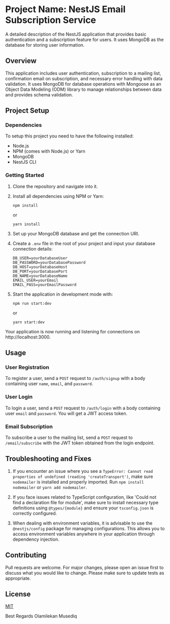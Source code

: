 # Project Name: NestJS Email Subscription Service

A detailed description of the NestJS application that provides basic authentication and a subscription feature for users. It uses MongoDB as the database for storing user information.

## Overview
This application includes user authentication, subscription to a mailing list, confirmation email on subscription, and necessary error handling with data validation. It uses MongoDB for database operations with Mongoose as an Object Data Modeling (ODM) library to manage relationships between data and provides schema validation. 

## Project Setup

### Dependencies
To setup this project you need to have the following installed:

- Node.js
- NPM (comes with Node.js) or Yarn
- MongoDB
- NestJS CLI

### Getting Started
1. Clone the repository and navigate into it.

2. Install all dependencies using NPM or Yarn:

    ```
    npm install
    ```

    or

    ```
    yarn install
    ```

3. Set up your MongoDB database and get the connection URI.

4. Create a `.env` file in the root of your project and input your database connection details:

    ```
    DB_USER=yourDatabaseUser
    DB_PASSWORD=yourDatabasePassword
    DB_HOST=yourDatabaseHost
    DB_PORT=yourDatabasePort
    DB_NAME=yourDatabaseName
    EMAIL_USER=yourEmail
    EMAIL_PASS=yourEmailPassword
    ```

5. Start the application in development mode with:

    ```
    npm run start:dev
    ```

    or

    ```
    yarn start:dev
    ```

Your application is now running and listening for connections on http://localhost:3000.

## Usage

### User Registration
To register a user, send a `POST` request to `/auth/signup` with a body containing user `name`, `email`, and `password`.

### User Login
To login a user, send a `POST` request to `/auth/login` with a body containing user `email` and `password`. You will get a JWT access token.

### Email Subscription
To subscribe a user to the mailing list, send a `POST` request to `/email/subscribe` with the JWT token obtained from the login endpoint.

## Troubleshooting and Fixes
1. If you encounter an issue where you see a `TypeError: Cannot read properties of undefined (reading 'createTransport')`, make sure `nodemailer` is installed and properly imported. Run `npm install nodemailer` or `yarn add nodemailer`.

2. If you face issues related to TypeScript configuration, like 'Could not find a declaration file for module', make sure to install necessary type definitions using `@types/{module}` and ensure your `tsconfig.json` is correctly configured.

3. When dealing with environment variables, it is advisable to use the `@nestjs/config` package for managing configurations. This allows you to access environment variables anywhere in your application through dependency injection.

## Contributing
Pull requests are welcome. For major changes, please open an issue first to discuss what you would like to change. Please make sure to update tests as appropriate.

## License
[MIT](https://choosealicense.com/licenses/mit/)

Best Regards
Olamilekan Musediq
